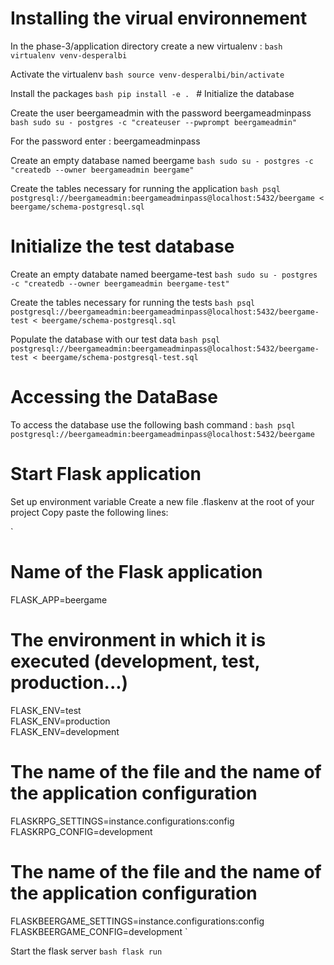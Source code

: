 # Installing the virual environnement
In the phase-3/application directory create a new virtualenv :
`bash
virtualenv venv-desperalbi
`

Activate the virtualenv
`bash
source venv-desperalbi/bin/activate
`

Install the packages
`bash
pip install -e .
`
# Initialize the database

Create the user beergameadmin with the password beergameadminpass
`bash
sudo su - postgres -c "createuser --pwprompt beergameadmin"
`

For the password enter : beergameadminpass

Create an empty database named beergame
`bash
sudo su - postgres -c "createdb --owner beergameadmin beergame"
`

Create the tables necessary for running the application
`bash
psql postgresql://beergameadmin:beergameadminpass@localhost:5432/beergame < beergame/schema-postgresql.sql
`

# Initialize the test database 

Create an empty databate named beergame-test
`bash
sudo su - postgres -c "createdb --owner beergameadmin beergame-test"
`

Create the tables necessary for running the tests
`bash
psql postgresql://beergameadmin:beergameadminpass@localhost:5432/beergame-test < beergame/schema-postgresql.sql
`

Populate the database with our test data
`bash
psql postgresql://beergameadmin:beergameadminpass@localhost:5432/beergame-test < beergame/schema-postgresql-test.sql
`

# Accessing the DataBase

To access the database use the following bash command :
`bash
psql postgresql://beergameadmin:beergameadminpass@localhost:5432/beergame
`

# Start Flask application
Set up environment variable
Create a new file .flaskenv at the root of your project
Copy paste the following lines:

`
# Name of the Flask application
FLASK_APP=beergame

# The environment in which it is executed (development, test, production...)
FLASK_ENV=test\
FLASK_ENV=production\
FLASK_ENV=development

# The name of the file and the name of the application configuration
FLASKRPG_SETTINGS=instance.configurations:config
FLASKRPG_CONFIG=development

# The name of the file and the name of the application configuration
FLASKBEERGAME_SETTINGS=instance.configurations:config
FLASKBEERGAME_CONFIG=development
`


Start the flask server
`bash
flask run
`


